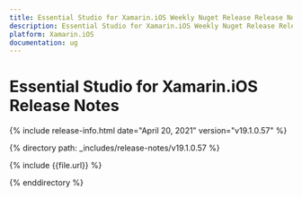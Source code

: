 ```yaml
---
title: Essential Studio for Xamarin.iOS Weekly Nuget Release Release Notes  
description: Essential Studio for Xamarin.iOS Weekly Nuget Release Release Notes  
platform: Xamarin.iOS
documentation: ug
---
```


# Essential Studio for Xamarin.iOS  Release Notes  

{% include release-info.html date="April 20, 2021"  version="v19.1.0.57" %} 


{% directory path: _includes/release-notes/v19.1.0.57
 %}

{% include {{file.url}} %}

{% enddirectory %}